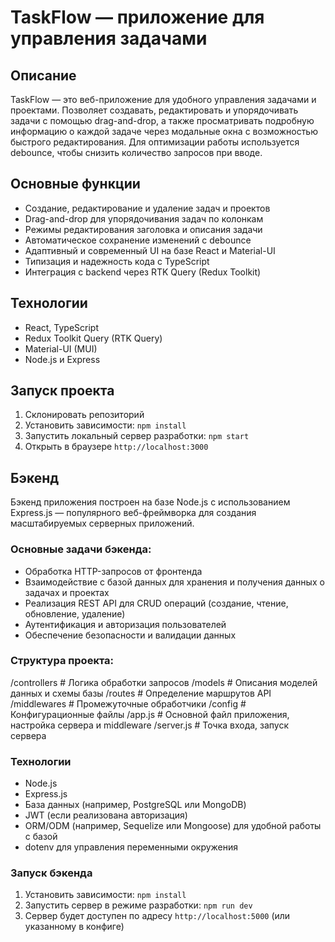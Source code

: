 # TaskFlow — приложение для управления задачами

## Описание
TaskFlow — это веб-приложение для удобного управления задачами и проектами. Позволяет создавать, редактировать и упорядочивать задачи с помощью drag-and-drop, а также просматривать подробную информацию о каждой задаче через модальные окна с возможностью быстрого редактирования. Для оптимизации работы используется debounce, чтобы снизить количество запросов при вводе.

## Основные функции
- Создание, редактирование и удаление задач и проектов
- Drag-and-drop для упорядочивания задач по колонкам
- Режимы редактирования заголовка и описания задачи
- Автоматическое сохранение изменений с debounce
- Адаптивный и современный UI на базе React и Material-UI
- Типизация и надежность кода с TypeScript
- Интеграция с backend через RTK Query (Redux Toolkit)

## Технологии
- React, TypeScript
- Redux Toolkit Query (RTK Query)
- Material-UI (MUI)
- Node.js и Express

## Запуск проекта
1. Склонировать репозиторий
2. Установить зависимости: `npm install`
4. Запустить локальный сервер разработки: `npm start`
6. Открыть в браузере `http://localhost:3000`

## Бэкенд

Бэкенд приложения построен на базе Node.js с использованием Express.js — популярного веб-фреймворка для создания масштабируемых серверных приложений.

### Основные задачи бэкенда:
- Обработка HTTP-запросов от фронтенда
- Взаимодействие с базой данных для хранения и получения данных о задачах и проектах
- Реализация REST API для CRUD операций (создание, чтение, обновление, удаление)
- Аутентификация и авторизация пользователей 
- Обеспечение безопасности и валидации данных

### Структура проекта:
/controllers # Логика обработки запросов 
/models # Описания моделей данных и схемы базы 
/routes # Определение маршрутов API 
/middlewares # Промежуточные обработчики 
/config # Конфигурационные файлы 
/app.js # Основной файл приложения, настройка сервера и middleware
/server.js # Точка входа, запуск сервера


### Технологии
- Node.js
- Express.js
- База данных (например, PostgreSQL или MongoDB)
- JWT (если реализована авторизация)
- ORM/ODM (например, Sequelize или Mongoose) для удобной работы с базой
- dotenv для управления переменными окружения

### Запуск бэкенда
1. Установить зависимости:
`npm install`
2. Запустить сервер в режиме разработки:
`npm run dev`
3. Сервер будет доступен по адресу `http://localhost:5000` (или указанному в конфиге)
